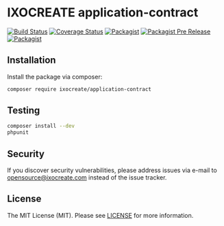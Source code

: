 # IXOCREATE application-contract

[![Build Status](https://travis-ci.com/ixocreate/application-contract.svg?branch=master)](https://travis-ci.com/ixocreate/application-contract)
[![Coverage Status](https://coveralls.io/repos/github/ixocreate/application-contract/badge.svg?branch=develop)](https://coveralls.io/github/ixocreate/application-contract?branch=develop)
[![Packagist](https://img.shields.io/packagist/v/ixocreate/application-contract.svg)](https://packagist.org/packages/ixocreate/application-contract)
[![Packagist Pre Release](https://img.shields.io/packagist/vpre/ixocreate/application-contract.svg)](https://packagist.org/packages/ixocreate/application-contract)
[![Packagist](https://img.shields.io/packagist/l/ixocreate/application-contract.svg)](https://packagist.org/packages/ixocreate/application-contract)


## Installation

Install the package via composer:

```sh
composer require ixocreate/application-contract
```

## Testing

```sh
composer install --dev
phpunit
```


## Security

If you discover security vulnerabilities, please address issues via e-mail to opensource@ixocreate.com instead of the issue tracker.

## License

The MIT License (MIT). Please see [LICENSE](LICENSE) for more information.
